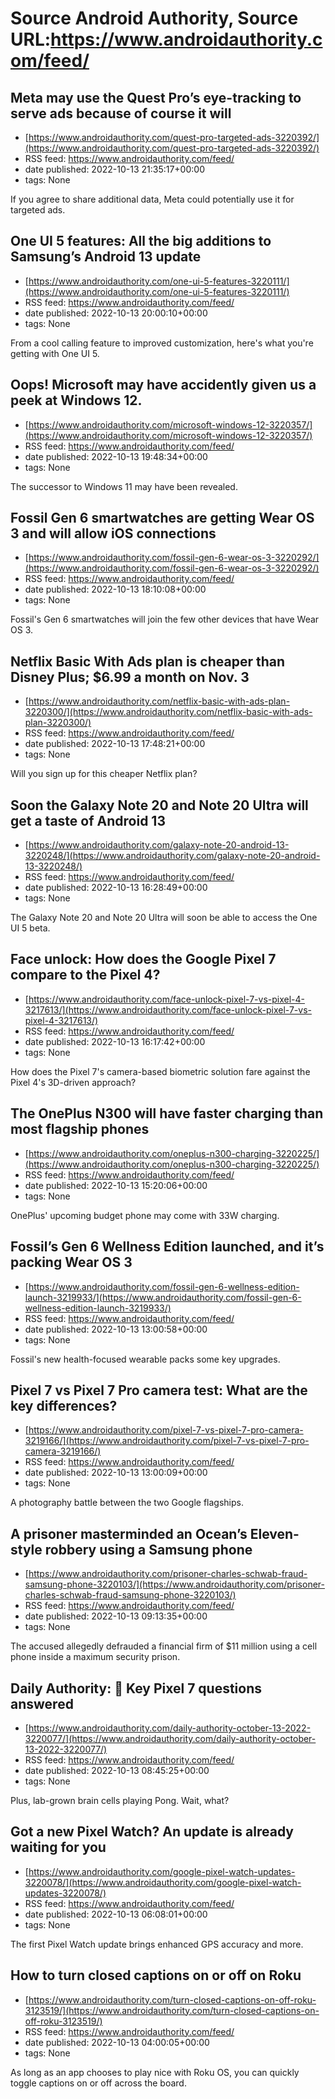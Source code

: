 # Source Android Authority, Source URL:https://www.androidauthority.com/feed/

## Meta may use the Quest Pro’s eye-tracking to serve ads because of course it will
 - [https://www.androidauthority.com/quest-pro-targeted-ads-3220392/](https://www.androidauthority.com/quest-pro-targeted-ads-3220392/)
 - RSS feed: https://www.androidauthority.com/feed/
 - date published: 2022-10-13 21:35:17+00:00
 - tags: None

If you agree to share additional data, Meta could potentially use it for targeted ads.

## One UI 5 features: All the big additions to Samsung’s Android 13 update
 - [https://www.androidauthority.com/one-ui-5-features-3220111/](https://www.androidauthority.com/one-ui-5-features-3220111/)
 - RSS feed: https://www.androidauthority.com/feed/
 - date published: 2022-10-13 20:00:10+00:00
 - tags: None

From a cool calling feature to improved customization, here's what you're getting with One UI 5.

## Oops! Microsoft may have accidently given us a peek at Windows 12.
 - [https://www.androidauthority.com/microsoft-windows-12-3220357/](https://www.androidauthority.com/microsoft-windows-12-3220357/)
 - RSS feed: https://www.androidauthority.com/feed/
 - date published: 2022-10-13 19:48:34+00:00
 - tags: None

The successor to Windows 11 may have been revealed.

## Fossil Gen 6 smartwatches are getting Wear OS 3 and will allow iOS connections
 - [https://www.androidauthority.com/fossil-gen-6-wear-os-3-3220292/](https://www.androidauthority.com/fossil-gen-6-wear-os-3-3220292/)
 - RSS feed: https://www.androidauthority.com/feed/
 - date published: 2022-10-13 18:10:08+00:00
 - tags: None

Fossil's Gen 6 smartwatches will join the few other devices that have Wear OS 3.

## Netflix Basic With Ads plan is cheaper than Disney Plus; $6.99 a month on Nov. 3
 - [https://www.androidauthority.com/netflix-basic-with-ads-plan-3220300/](https://www.androidauthority.com/netflix-basic-with-ads-plan-3220300/)
 - RSS feed: https://www.androidauthority.com/feed/
 - date published: 2022-10-13 17:48:21+00:00
 - tags: None

Will you sign up for this cheaper Netflix plan?

## Soon the Galaxy Note 20 and Note 20 Ultra will get a taste of Android 13
 - [https://www.androidauthority.com/galaxy-note-20-android-13-3220248/](https://www.androidauthority.com/galaxy-note-20-android-13-3220248/)
 - RSS feed: https://www.androidauthority.com/feed/
 - date published: 2022-10-13 16:28:49+00:00
 - tags: None

The Galaxy Note 20 and Note 20 Ultra will soon be able to access the One UI 5 beta.

## Face unlock: How does the Google Pixel 7 compare to the Pixel 4?
 - [https://www.androidauthority.com/face-unlock-pixel-7-vs-pixel-4-3217613/](https://www.androidauthority.com/face-unlock-pixel-7-vs-pixel-4-3217613/)
 - RSS feed: https://www.androidauthority.com/feed/
 - date published: 2022-10-13 16:17:42+00:00
 - tags: None

How does the Pixel 7's camera-based biometric solution fare against the Pixel 4's 3D-driven approach?

## The OnePlus N300 will have faster charging than most flagship phones
 - [https://www.androidauthority.com/oneplus-n300-charging-3220225/](https://www.androidauthority.com/oneplus-n300-charging-3220225/)
 - RSS feed: https://www.androidauthority.com/feed/
 - date published: 2022-10-13 15:20:06+00:00
 - tags: None

OnePlus' upcoming budget phone may come with 33W charging.

## Fossil’s Gen 6 Wellness Edition launched, and it’s packing Wear OS 3
 - [https://www.androidauthority.com/fossil-gen-6-wellness-edition-launch-3219933/](https://www.androidauthority.com/fossil-gen-6-wellness-edition-launch-3219933/)
 - RSS feed: https://www.androidauthority.com/feed/
 - date published: 2022-10-13 13:00:58+00:00
 - tags: None

Fossil's new health-focused wearable packs some key upgrades.

## Pixel 7 vs Pixel 7 Pro camera test: What are the key differences?
 - [https://www.androidauthority.com/pixel-7-vs-pixel-7-pro-camera-3219166/](https://www.androidauthority.com/pixel-7-vs-pixel-7-pro-camera-3219166/)
 - RSS feed: https://www.androidauthority.com/feed/
 - date published: 2022-10-13 13:00:09+00:00
 - tags: None

A photography battle between the two Google flagships.

## A prisoner masterminded an Ocean’s Eleven-style robbery using a Samsung phone
 - [https://www.androidauthority.com/prisoner-charles-schwab-fraud-samsung-phone-3220103/](https://www.androidauthority.com/prisoner-charles-schwab-fraud-samsung-phone-3220103/)
 - RSS feed: https://www.androidauthority.com/feed/
 - date published: 2022-10-13 09:13:35+00:00
 - tags: None

The accused allegedly defrauded a financial firm of $11 million using a cell phone inside a maximum security prison.

## Daily Authority: 📱 Key Pixel 7 questions answered
 - [https://www.androidauthority.com/daily-authority-october-13-2022-3220077/](https://www.androidauthority.com/daily-authority-october-13-2022-3220077/)
 - RSS feed: https://www.androidauthority.com/feed/
 - date published: 2022-10-13 08:45:25+00:00
 - tags: None

Plus, lab-grown brain cells playing Pong. Wait, what?

## Got a new Pixel Watch? An update is already waiting for you
 - [https://www.androidauthority.com/google-pixel-watch-updates-3220078/](https://www.androidauthority.com/google-pixel-watch-updates-3220078/)
 - RSS feed: https://www.androidauthority.com/feed/
 - date published: 2022-10-13 06:08:01+00:00
 - tags: None

The first Pixel Watch update brings enhanced GPS accuracy and more.

## How to turn closed captions on or off on Roku
 - [https://www.androidauthority.com/turn-closed-captions-on-off-roku-3123519/](https://www.androidauthority.com/turn-closed-captions-on-off-roku-3123519/)
 - RSS feed: https://www.androidauthority.com/feed/
 - date published: 2022-10-13 04:00:05+00:00
 - tags: None

As long as an app chooses to play nice with Roku OS, you can quickly toggle captions on or off across the board.
